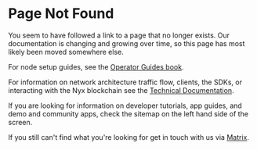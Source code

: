 # Page Not Found 

You seem to have followed a link to a page that no longer exists. Our documentation is changing and growing over time, so this page has most likely been moved somewhere else. 

For node setup guides, see the [Operator Guides book](https://nymtech.net/operators). 

For information on network architecture traffic flow, clients, the SDKs, or interacting with the Nyx blockchain see the [Technical Documentation](https://nymtech.net/docs). 

If you are looking for information on developer tutorials, app guides, and demo and community apps, check the sitemap on the left hand side of the screen. 

If you still can't find what you're looking for get in touch with us via [Matrix](https://matrix.to/#/#nym-community:nymtech.chat). 